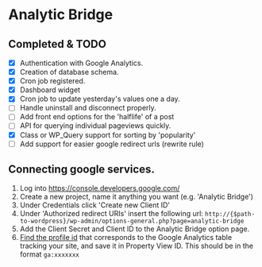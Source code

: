 # Analytic Bridge

## Completed & TODO

- [x] Authentication with Google Analytics.
- [x] Creation of database schema.
- [x] Cron job registered.
- [x] Dashboard widget
- [x] Cron job to update yesterday's values one a day.
- [ ] Handle uninstall and disconnect properly.
- [ ] Add front end options for the 'halflife' of a post
- [ ] API for querying individual pageviews quickly.
- [x] Class or WP_Query support for sorting by 'popularity'
- [ ] Add support for easier google redirect urls (rewrite rule)

## Connecting google services.

1. Log into https://console.developers.google.com/
2. Create a new project, name it anything you want (e.g. 'Analytic Bridge')
3. Under Credentials click 'Create new Client ID'
4. Under 'Authorized redirect URIs' insert the following url:
`http://{$path-to-wordpress}/wp-admin/options-general.php?page=analytic-bridge`
5. Add the Client Secret and Client ID to the Analytic Bridge option page.
6. [Find the profile id](https://support.google.com/analytics/answer/1032385?hl=en-GB) that corresponds to the Google Analytics table tracking your site, and save it in Property View ID. This should be in the format `ga:xxxxxxx`